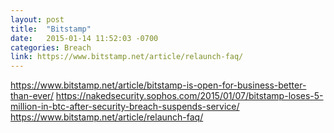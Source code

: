 ```yaml
---
layout: post
title:  "Bitstamp"
date:   2015-01-14 11:52:03 -0700
categories: Breach
link: https://www.bitstamp.net/article/relaunch-faq/
---
```


https://www.bitstamp.net/article/bitstamp-is-open-for-business-better-than-ever/
https://nakedsecurity.sophos.com/2015/01/07/bitstamp-loses-5-million-in-btc-after-security-breach-suspends-service/
https://www.bitstamp.net/article/relaunch-faq/
